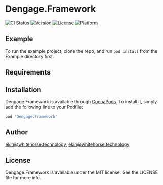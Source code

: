 # Dengage.Framework

[![CI Status](https://img.shields.io/travis/ekin@whitehorse.technology/Dengage.Framework.svg?style=flat)](https://travis-ci.org/ekin@whitehorse.technology/Dengage.Framework)
[![Version](https://img.shields.io/cocoapods/v/Dengage.Framework.svg?style=flat)](https://cocoapods.org/pods/Dengage.Framework)
[![License](https://img.shields.io/cocoapods/l/Dengage.Framework.svg?style=flat)](https://cocoapods.org/pods/Dengage.Framework)
[![Platform](https://img.shields.io/cocoapods/p/Dengage.Framework.svg?style=flat)](https://cocoapods.org/pods/Dengage.Framework)

## Example

To run the example project, clone the repo, and run `pod install` from the Example directory first.

## Requirements

## Installation

Dengage.Framework is available through [CocoaPods](https://cocoapods.org). To install
it, simply add the following line to your Podfile:

```ruby
pod 'Dengage.Framework'
```

## Author

ekin@whitehorse.technology, ekin@whitehorse.technology

## License

Dengage.Framework is available under the MIT license. See the LICENSE file for more info.
